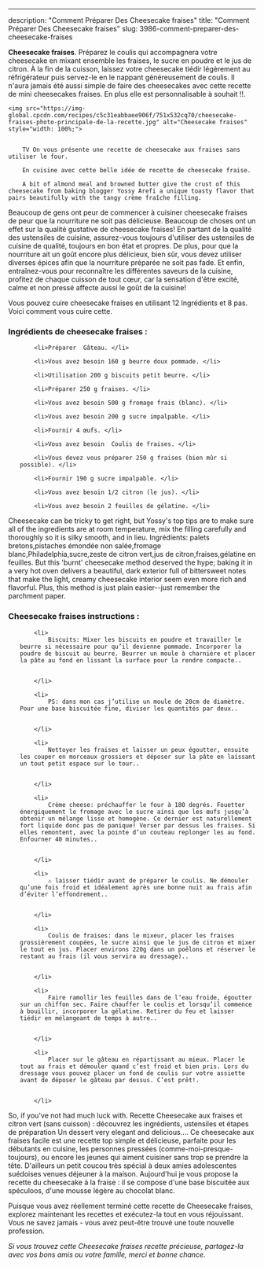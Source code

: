 ---
description: "Comment Préparer Des Cheesecake fraises"
title: "Comment Préparer Des Cheesecake fraises"
slug: 3986-comment-preparer-des-cheesecake-fraises

<p>
	<strong>Cheesecake fraises</strong>. 
	Préparez le coulis qui accompagnera votre cheesecake en mixant ensemble les fraises, le sucre en poudre et le jus de citron. À la fin de la cuisson, laissez votre cheesecake tiédir légèrement au réfrigérateur puis servez-le en le nappant généreusement de coulis. Il n&#39;aura jamais été aussi simple de faire des cheesecakes avec cette recette de mini cheesecakes fraises. En plus elle est personnalisable à souhait !!.
</p>
<p>
	
	<img src="https://img-global.cpcdn.com/recipes/c5c31eabbaee906f/751x532cq70/cheesecake-fraises-photo-principale-de-la-recette.jpg" alt="Cheesecake fraises" style="width: 100%;">
	
	
		TV On vous présente une recette de cheesecake aux fraises sans utiliser le four.
	
		En cuisine avec cette belle idée de recette de cheesecake fraise.
	
		A bit of almond meal and browned butter give the crust of this cheesecake from baking blogger Yossy Arefi a unique toasty flavor that pairs beautifully with the tangy crème fraîche filling.
	
</p>

Beaucoup de gens ont peur de commencer à cuisiner cheesecake fraises de peur que la nourriture ne soit pas délicieuse. Beaucoup de choses ont un effet sur la qualité gustative de cheesecake fraises! En partant de la qualité des ustensiles de cuisine, assurez-vous toujours d'utiliser des ustensiles de cuisine de qualité, toujours en bon état et propres. De plus, pour que la nourriture ait un goût encore plus délicieux, bien sûr, vous devez utiliser diverses épices afin que la nourriture préparée ne soit pas fade. Et enfin, entraînez-vous pour reconnaître les différentes saveurs de la cuisine, profitez de chaque cuisson de tout cœur, car la sensation d'être excité, calme et non pressé affecte aussi le goût de la cuisine!

<!--inarticleads1-->

Vous pouvez cuire cheesecake fraises en utilisant 12 Ingrédients et 8 pas. Voici comment vous cuire cette.

<h3>Ingrédients de cheesecake fraises :</h3>

<ol>
	
		<li>Préparer  Gâteau. </li>
	
		<li>Vous avez besoin 160 g beurre doux pommade. </li>
	
		<li>Utilisation 200 g biscuits petit beurre. </li>
	
		<li>Préparer 250 g fraises. </li>
	
		<li>Vous avez besoin 500 g fromage frais (blanc). </li>
	
		<li>Vous avez besoin 200 g sucre impalpable. </li>
	
		<li>Fournir 4 œufs. </li>
	
		<li>Vous avez besoin  Coulis de fraises. </li>
	
		<li>Vous devez vous préparer 250 g fraises (bien mûr si possible). </li>
	
		<li>Fournir 190 g sucre impalpable. </li>
	
		<li>Vous avez besoin 1/2 citron (le jus). </li>
	
		<li>Vous avez besoin 2 feuilles de gélatine. </li>
	
</ol>

Cheesecake can be tricky to get right, but Yossy&#39;s top tips are to make sure all of the ingredients are at room temperature, mix the filling carefully and thoroughly so it is silky smooth, and in lieu. Ingrédients: palets bretons,pistaches émondée non salée,fromage blanc,Philadelphia,sucre,zeste de citron vert,jus de citron,fraises,gélatine en feuilles. But this &#39;burnt&#39; cheesecake method deserved the hype; baking it in a very hot oven delivers a beautiful, dark exterior full of bittersweet notes that make the light, creamy cheesecake interior seem even more rich and flavorful. Plus, this method is just plain easier--just remember the parchment paper. 

<!--inarticleads2-->

<h3>Cheesecake fraises instructions :</h3>

<ol>
	
		<li>
			Biscuits: Mixer les biscuits en poudre et travailler le beurre si nécessaire pour qu’il devienne pommade. Incorporer la poudre de biscuit au beurre. Beurrer un moule à charnière et placer la pâte au fond en lissant la surface pour la rendre compacte..
			
			
		</li>
	
		<li>
			PS: dans mon cas j’utilise un moule de 20cm de diamètre. Pour une base biscuitée fine, diviser les quantités par deux..
			
			
		</li>
	
		<li>
			Nettoyer les fraises et laisser un peux égoutter, ensuite les couper en morceaux grossiers et déposer sur la pâte en laissant un tout petit espace sur le tour..
			
			
		</li>
	
		<li>
			Crème cheese: préchauffer le four à 180 degrés. Fouetter énergiquement le fromage avec le sucre ainsi que les œufs jusqu’à obtenir un mélange lisse et homogène. Ce dernier est naturellement fort liquide donc pas de panique! Verser par dessus les fraises. Si elles remontent, avec la pointe d’un couteau replonger les au fond. Enfourner 40 minutes..
			
			
		</li>
	
		<li>
			⚠️ laisser tiédir avant de préparer le coulis. Ne démouler qu’une fois froid et idéalement après une bonne nuit au frais afin d’éviter l’effondrement..
			
			
		</li>
	
		<li>
			Coulis de fraises: dans le mixeur, placer les fraises grossièrement coupées, le sucre ainsi que le jus de citron et mixer le tout en jus. Placer environs 220g dans un poêlons et réserver le restant au frais (il vous servira au dressage)..
			
			
		</li>
	
		<li>
			Faire ramollir les feuilles dans de l’eau froide, égoutter sur un chiffon sec. Faire chauffer le coulis et lorsqu’il commence à bouillir, incorporer la gélatine. Retirer du feu et laisser tiédir en mélangeant de temps à autre..
			
			
		</li>
	
		<li>
			Placer sur le gâteau en répartissant au mieux. Placer le tout au frais et démouler quand c’est froid et bien pris. Lors du dressage vous pouvez placer un fond de coulis sur votre assiette avant de déposer le gâteau par dessus. C’est prêt!.
			
			
		</li>
	
</ol>

So, if you&#39;ve not had much luck with. Recette Cheesecake aux fraises et citron vert (sans cuisson) : découvrez les ingrédients, ustensiles et étapes de préparation Un dessert very elegant and delicious…. Ce cheesecake aux fraises facile est une recette top simple et délicieuse, parfaite pour les débutants en cuisine, les personnes pressées (comme-moi-presque-toujours), ou encore les jeunes qui aiment cuisiner sans trop se prendre la tête. D&#39;ailleurs un petit coucou très spécial à deux amies adolescentes suédoises venues déjeuner à la maison. Aujourd&#39;hui je vous propose la recette du cheesecake à la fraise : il se compose d&#39;une base biscuitée aux spéculoos, d&#39;une mousse légère au chocolat blanc. 

<!--inarticleads1-->

<p>
Puisque vous avez réellement terminé cette recette de Cheesecake fraises, explorez maintenant les recettes et exécutez-la tout en vous réjouissant. Vous ne savez jamais - vous avez peut-être trouvé une toute nouvelle profession.
</p>

<p>
<i>Si vous trouvez cette Cheesecake fraises recette précieuse, partagez-la avec vos bons amis ou votre famille, merci et bonne chance.</i>
</p>
